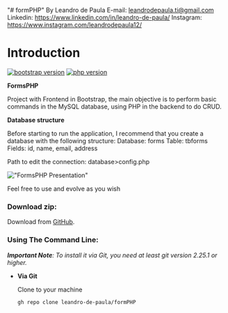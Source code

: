"# formPHP" 
By Leandro de Paula
E-mail: leandrodepaula.ti@gmail.com
Linkedin: https://www.linkedin.com/in/leandro-de-paula/
Instagram: https://www.instagram.com/leandrodepaula12/

# Introduction
[![bootstrap version](https://img.shields.io/badge/bootstrap-vs%204.1.3-orange)](https://getbootstrap.com.br/) [![php version](https://img.shields.io/badge/php-vs%207.1.29-blue)](https://www.php.net/) 

**FormsPHP**

Project with Frontend in Bootstrap, the main objective is to perform basic commands in the MySQL database, using PHP in the backend to do CRUD.

**Database structure**

Before starting to run the application, I recommend that you create a database with the following structure:
Database: forms
Table: tbforms
Fields: id, name, email, address

Path to edit the connection:
database>config.php


!["FormsPHP Presentation"](https://github.com/leandro-de-paula/formPHP/blob/main/public/img/Form.png "FormsPHP Presentation")

Feel free to use and evolve as you wish

### Download zip:

Download from [GitHub](https://github.com/leandro-de-paula/formPHP/archive/main.zip).

### Using The Command Line:

_**Important Note**: To install it via Git, you need at least git version 2.25.1 or higher._

- **Via Git**

    Clone to your machine

    ```bash
    gh repo clone leandro-de-paula/formPHP